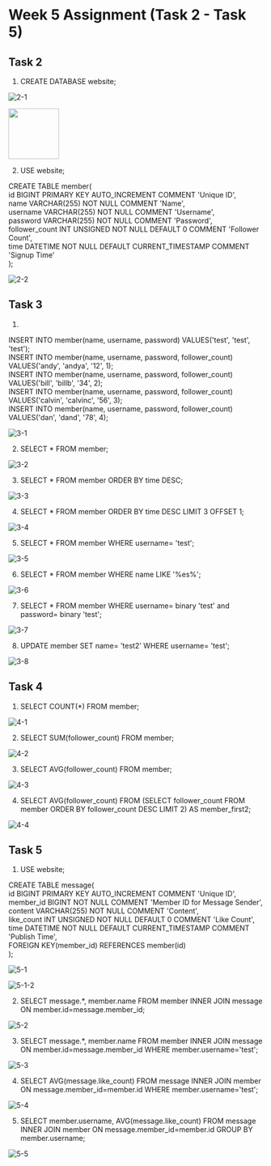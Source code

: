 # Week 5 Assignment (Task 2 - Task 5)

## Task 2
1. CREATE DATABASE website;  

![2-1](screenshots/2-1.png)  

<img src="screenshots/2-1.png" width="100" height="100" />

2. USE website;
 
CREATE TABLE member(  
    id BIGINT PRIMARY KEY AUTO_INCREMENT COMMENT 'Unique ID',  
    name VARCHAR(255) NOT NULL COMMENT 'Name',  
    username VARCHAR(255) NOT NULL COMMENT 'Username',  
    password VARCHAR(255) NOT NULL COMMENT 'Password',  
    follower_count INT UNSIGNED NOT NULL DEFAULT 0 COMMENT 'Follower Count',  
    time DATETIME NOT NULL DEFAULT CURRENT_TIMESTAMP COMMENT 'Signup Time'  
);  

![2-2](screenshots/2-2.png)   

## Task 3
1.
INSERT INTO member(name, username, password) VALUES('test', 'test', 'test');  
INSERT INTO member(name, username, password, follower_count) VALUES('andy', 'andya', '12', 1);  
INSERT INTO member(name, username, password, follower_count) VALUES('bill', 'billb', '34', 2);  
INSERT INTO member(name, username, password, follower_count) VALUES('calvin', 'calvinc', '56', 3);  
INSERT INTO member(name, username, password, follower_count) VALUES('dan', 'dand', '78', 4);  

![3-1](screenshots/3-1.png)   


2. SELECT * FROM member;  

![3-2](screenshots/3-2.png)   

3. SELECT * FROM member ORDER BY time DESC;  

![3-3](screenshots/3-3.png)   

4. SELECT * FROM member ORDER BY time DESC LIMIT 3 OFFSET 1;  

![3-4](screenshots/3-4.png)   

5. SELECT * FROM member WHERE username= 'test';  

![3-5](screenshots/3-5.png)   

6. SELECT * FROM member WHERE name LIKE '%es%';  

![3-6](screenshots/3-6.png)   

7. SELECT * FROM member WHERE username= binary 'test' and password= binary 'test';  

![3-7](screenshots/3-7.png)   

8. UPDATE member SET name= 'test2' WHERE username= 'test';  

![3-8](screenshots/3-8.png)   




## Task 4
1. SELECT COUNT(*) FROM member;  

![4-1](screenshots/4-1.png)  

2. SELECT SUM(follower_count) FROM member;  

![4-2](screenshots/4-2.png)  

3. SELECT AVG(follower_count) FROM member;  

![4-3](screenshots/4-3.png)  

4. SELECT AVG(follower_count) FROM (SELECT follower_count FROM member ORDER BY follower_count DESC LIMIT 2) AS member_first2;  

![4-4](screenshots/4-4.png)  




## Task 5
1. USE website;  

CREATE TABLE message(  
    id BIGINT PRIMARY KEY AUTO_INCREMENT COMMENT 'Unique ID',  
    member_id BIGINT NOT NULL COMMENT 'Member ID for Message Sender',  
    content VARCHAR(255) NOT NULL COMMENT 'Content',  
    like_count INT UNSIGNED NOT NULL DEFAULT 0 COMMENT 'Like Count',  
    time DATETIME NOT NULL DEFAULT CURRENT_TIMESTAMP COMMENT 'Publish Time',  
    FOREIGN KEY(member_id) REFERENCES member(id)  
);  

![5-1](screenshots/5-1.png)   


![5-1-2](screenshots/5-1-2.png)   


2. SELECT message.*, member.name FROM member INNER JOIN message ON member.id=message.member_id;  

![5-2](screenshots/5-2.png)   

3. SELECT message.*, member.name FROM member INNER JOIN message ON member.id=message.member_id WHERE member.username='test';  

![5-3](screenshots/5-3.png)   

4. SELECT AVG(message.like_count) FROM message INNER JOIN member ON message.member_id=member.id WHERE member.username='test';  

![5-4](screenshots/5-4.png)   

5. SELECT member.username, AVG(message.like_count) FROM message INNER JOIN member ON message.member_id=member.id GROUP BY member.username;  

![5-5](screenshots/5-5.png)   







